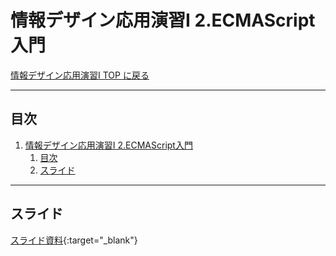 # 情報デザイン応用演習I 2.ECMAScript入門

[情報デザイン応用演習I TOP に戻る](./index.md)

---

## 目次

1. [情報デザイン応用演習I 2.ECMAScript入門](#情報デザイン応用演習i-2ecmascript入門)
   1. [目次](#目次)
   2. [スライド](#スライド)

---

## スライド

[スライド資料](./ida_02slide.pdf){:target="_blank"}
